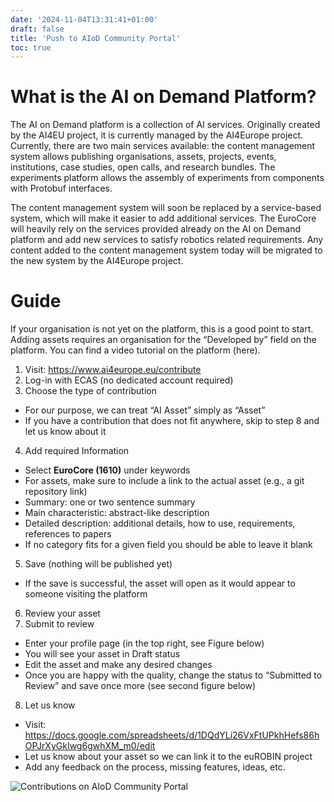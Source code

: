 ```yaml
---
date: '2024-11-04T13:31:41+01:00'
draft: false
title: 'Push to AIoD Community Portal'
toc: true
---
```


# What is the AI on Demand Platform?

The AI on Demand platform is a collection of AI services. Originally created by
the AI4EU project, it is currently managed by the AI4Europe project. Currently,
there are two main services available: the content management system allows
publishing organisations, assets, projects, events, institutions, case studies,
open calls, and research bundles. The experiments platform allows the assembly
of experiments from components with Protobuf interfaces.

The content management system will soon be replaced by a service-based system,
which will make it easier to add additional services. The EuroCore will heavily
rely on the services provided already on the AI on Demand platform and add new
services to satisfy robotics related requirements. Any content added to the
content management system today will be migrated to the new system by the
AI4Europe project. 

# Guide

If your organisation is not yet on the platform, this is a good point to
start. Adding assets requires an organisation for the “Developed by” field on
the platform.  You can find a video tutorial on the platform (here).

1. Visit: https://www.ai4europe.eu/contribute
2. Log-in with ECAS (no dedicated account required)
3. Choose the type of contribution
  - For our purpose, we can treat “AI Asset” simply as “Asset”
  - If you have a contribution that does not fit anywhere, skip to step 8 and let us know about it
4. Add required Information
  - Select **EuroCore (1610)** under keywords
  - For assets, make sure to include a link to the actual asset (e.g., a git repository link)
  - Summary: one or two sentence summary
  - Main characteristic: abstract-like description
  - Detailed description: additional details, how to use, requirements, references to papers
  - If no category fits for a given field you should be able to leave it blank
5. Save (nothing will be published yet)
  - If the save is successful, the asset will open as it would appear to someone visiting the platform
6. Review your asset
7. Submit to review
  - Enter your profile page (in the top right, see Figure below)
  - You will see your asset in Draft status
  - Edit the asset and make any desired changes
  - Once you are happy with the quality, change the status to “Submitted to Review” and save once more (see second figure below)
8. Let us know
  - Visit: https://docs.google.com/spreadsheets/d/1DQdYLi26VxFtUPkhHefs86hOPJrXyGkIwg6gwhXM_m0/edit
  - Let us know about your asset so we can link it to the euROBIN project
  - Add any feedback on the process, missing features, ideas, etc.

![Contributions on AIoD Community Portal](/aiod_guide/contrib-drawing.svg)
